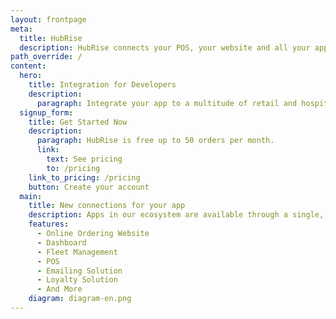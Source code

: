 ```yaml
---
layout: frontpage
meta:
  title: HubRise
  description: HubRise connects your POS, your website and all your applications.
path_override: /
content:
  hero:
    title: Integration for Developers
    description:
      paragraph: Integrate your app to a multitude of retail and hospitality solutions
  signup_form:
    title: Get Started Now
    description:
      paragraph: HubRise is free up to 50 orders per month.
      link:
        text: See pricing
        to: /pricing
    link_to_pricing: /pricing
    button: Create your account
  main:
    title: New connections for your app
    description: Apps in our ecosystem are available through a single, well designed API. Focus on the development of your app, while we focus on integrations.
    features:
      - Online Ordering Website
      - Dashboard
      - Fleet Management
      - POS
      - Emailing Solution
      - Loyalty Solution
      - And More
    diagram: diagram-en.png
---
```

